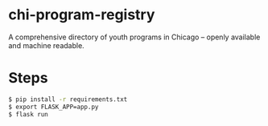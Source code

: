 # chi-program-registry
A comprehensive directory of youth programs in Chicago – openly available and machine readable.

# Steps
```bash
$ pip install -r requirements.txt
$ export FLASK_APP=app.py
$ flask run
```
